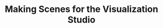 ---
layout: page
title: "Making Scenes for the Visualization Studio"
course: "visstudiocameraunity"
unit: 2
---